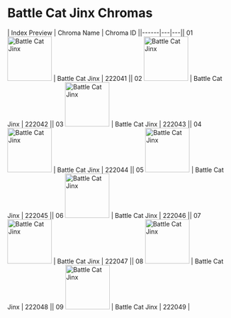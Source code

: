 # Battle Cat Jinx Chromas

| Index  Preview | Chroma Name | Chroma ID ||------|---|---|| 01  <img src='https://raw.communitydragon.org/latest/plugins/rcp-be-lol-game-data/global/default/v1/champion-chroma-images/222/222041.png' alt='Battle Cat Jinx' width='100'> | Battle Cat Jinx | 222041 || 02  <img src='https://raw.communitydragon.org/latest/plugins/rcp-be-lol-game-data/global/default/v1/champion-chroma-images/222/222042.png' alt='Battle Cat Jinx' width='100'> | Battle Cat Jinx | 222042 || 03  <img src='https://raw.communitydragon.org/latest/plugins/rcp-be-lol-game-data/global/default/v1/champion-chroma-images/222/222043.png' alt='Battle Cat Jinx' width='100'> | Battle Cat Jinx | 222043 || 04  <img src='https://raw.communitydragon.org/latest/plugins/rcp-be-lol-game-data/global/default/v1/champion-chroma-images/222/222044.png' alt='Battle Cat Jinx' width='100'> | Battle Cat Jinx | 222044 || 05  <img src='https://raw.communitydragon.org/latest/plugins/rcp-be-lol-game-data/global/default/v1/champion-chroma-images/222/222045.png' alt='Battle Cat Jinx' width='100'> | Battle Cat Jinx | 222045 || 06  <img src='https://raw.communitydragon.org/latest/plugins/rcp-be-lol-game-data/global/default/v1/champion-chroma-images/222/222046.png' alt='Battle Cat Jinx' width='100'> | Battle Cat Jinx | 222046 || 07  <img src='https://raw.communitydragon.org/latest/plugins/rcp-be-lol-game-data/global/default/v1/champion-chroma-images/222/222047.png' alt='Battle Cat Jinx' width='100'> | Battle Cat Jinx | 222047 || 08  <img src='https://raw.communitydragon.org/latest/plugins/rcp-be-lol-game-data/global/default/v1/champion-chroma-images/222/222048.png' alt='Battle Cat Jinx' width='100'> | Battle Cat Jinx | 222048 || 09  <img src='https://raw.communitydragon.org/latest/plugins/rcp-be-lol-game-data/global/default/v1/champion-chroma-images/222/222049.png' alt='Battle Cat Jinx' width='100'> | Battle Cat Jinx | 222049 |